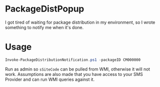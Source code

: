 # PackageDistPopup
I got tired of waiting for package distribution in my environment, so I wrote something to notify me when it's done. 

# Usage
```powershell
Invoke-PackageDistributionNotification.ps1 -packageID CM000000
```
Run as admin so `sSiteCode` can be pulled from WMI, otherwise it will not work. Assumptions are also made that you have access to your SMS Provider and can run WMI queries against it.
